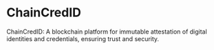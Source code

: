# ChainCredID
ChainCredID: A blockchain platform for immutable attestation of digital identities and credentials, ensuring trust and security.
